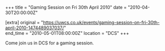 +++
title = "Gaming Session on Fri 30th April 2010"
date = "2010-04-30T20:00:00Z"

[extra]
original = "https://uwcs.co.uk/events/gaming-session-on-fri-30th-april-2010-1474489037037/"    
end_time = "2010-05-01T08:00:00Z"
location = "DCS"
+++

Come join us in DCS for a gaming session.

